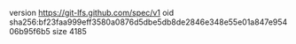 version https://git-lfs.github.com/spec/v1
oid sha256:bf23faa999eff3580a0876d5dbe5db8de2846e348e55e01a847e95406b95f6b5
size 4185
